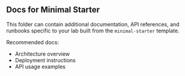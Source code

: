 ## Docs for Minimal Starter

This folder can contain additional documentation, API references, and runbooks specific to your lab built from the `minimal-starter` template.

Recommended docs:

- Architecture overview
- Deployment instructions
- API usage examples


